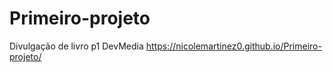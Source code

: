 # Primeiro-projeto
Divulgação de livro p1 DevMedia
https://nicolemartinez0.github.io/Primeiro-projeto/
